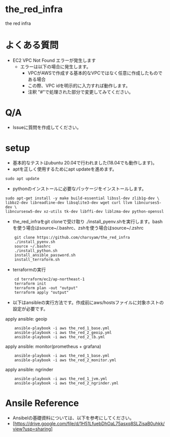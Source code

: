 # the_red_infra
the red infra

# よくある質問
* EC2 VPC Not Found エラーが発生します
  * エラーは以下の場合に発生します。
    * VPCがAWSで作成する基本的なVPCではなく任意に作成したものである場合
    * この際、VPC idを明示的に入力すれば動作します。
    * 注釈 "#"で処理された部分で変更してみてください。

# Q/A
* Issueに質問を作成してください。

# setup

* 基本的なテストはubuntu 20.04で行われました(18.04でも動作します)。
* aptを正しく使用するためにapt updateを進めます。

```
sudo apt update
```

* pythonのインストールに必要なパッケージをインストールします。

```
sudo apt-get install -y make build-essential libssl-dev zlib1g-dev \
libbz2-dev libreadline-dev libsqlite3-dev wget curl llvm libncurses5-dev \
libncursesw5-dev xz-utils tk-dev libffi-dev liblzma-dev python-openssl
```

* the_red_infraをgit cloneで受け取り ./install_pyenv.shを実行します。bashを使う場合はsource~/.bashrc、zshを使う場合はsource~/.zshrc

```
	git clone https://github.com/charsyam/the_red_infra
	./install_pyenv.sh
	source ~/.bashrc
	./install_python.sh
    install_ansible_password.sh    
	install_terraform.sh	
```

* terraformの実行
```
    cd terraform/ec2/ap-northeast-1
    terraform init
    terraform plan -out "output"
    terraform apply "output"
```

* 以下はansibleの実行方法です。作成前にaws/hostsファイルに対象ホストの
設定が必要です。

apply ansible: geoip
```
    ansible-playbook -i aws the_red_1_base.yml
    ansible-playbook -i aws the_red_2_geoip.yml
    ansible-playbook -i aws the_red_2_lb.yml
```

apply ansible: monitor(prometheus + grafana)
```
    ansible-playbook -i aws the_red_1_base.yml
    ansible-playbook -i aws the_red_2_monitor.yml
```

apply ansible: ngrinder
```
    ansible-playbook -i aws the_red_1_jvm.yml
    ansible-playbook -i aws the_red_2_ngrinder.yml
```

# Ansile Reference
* Ansibelの基礎資料については、以下を参考にしてください。
 * [https://drive.google.com/file/d/1H51LfuebDhOaL75asxq8SLZisaB0uhkk/view?usp=sharing]
